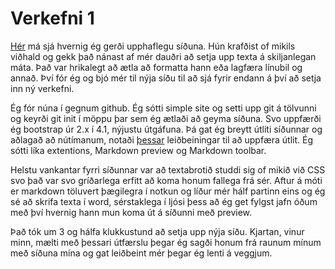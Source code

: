 # Verkefni 1 
[Hér](https://notendur.hi.is/jrj11/HTML/Undir/verkefni1.html) má sjá hvernig ég gerði upphaflegu síðuna. Hún krafðist of mikils viðhald og gekk það nánast af mér dauðri að setja upp texta á skiljanlegan máta. Það var hrikalegt að ætla að formatta hann eða lagfæra línubil og annað. Því fór ég og bjó mér til nýja síðu til að sjá fyrir endann á því að setja inn ný verkefni.

Ég fór núna í gegnum github. Ég sótti simple site og setti upp git á tölvunni og keyrði git init í möppu þar sem ég ætlaði að geyma síðuna. Svo uppfærði ég bootstrap úr 2.x í 4.1, nýjustu útgáfuna. Þá gat ég breytt útliti síðunnar og aðlagað að nútímanum, notaði [þessar](https://getbootstrap.com/docs/4.4/components/navbar/?fbclid=IwAR1m_pv6toy-r2buBr3-2g1FZC049L4-fiC2T44lzRxFo5-zuADO6qhH89E#color-schemes) leiðbeiningar til að uppfæra útlit. Ég sótti líka extentions, Markdown preview og Markdown toolbar. 

Helstu vankantar fyrri síðunnar var að textabrotið studdi sig of mikið við CSS svo það var svo gríðarlega erfitt að koma honum fallega frá sér. Aftur á móti er markdown töluvert þægilegra í notkun og líður mér hálf partinn eins og ég sé að skrifa texta í word, sérstaklega í ljósi þess að ég get fylgst jafn óðum með því hvernig hann mun koma út á síðunni með preview.

Það tók um 3 og hálfa klukkustund að setja upp nýja síðu. Kjartan, vinur minn, mælti með þessari útfærslu þegar ég sagði honum frá raunum mínum með síðuna mína og gat leiðbeint mér þegar ég lenti á veggjum. 